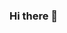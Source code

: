 ### Hi there 👋

<!--
**MarcArcTanw/MarcArcTanw** is a ✨ _special_ ✨ repository because its `README.md` (this file) appears on your GitHub profile.

Here are some ideas to get you started:

- 🔭 I’m currently working on a HTML/Database project with a group of three people.
- 🌱 I’m currently learning about HTML and Databases.
- 👯 I’m looking to collaborate on my teammates, classmates, and professor.
- 🤔 I’m looking for help with Databases and learning more about it.
- 💬 Ask me about my hobbies and my interests.
- 📫 How to reach me: Email - mtanwangco2210@sdsu.edu
- 😄 Pronouns: He/Him
- ⚡ Fun fact: A huge San Diego Padres fan, Collect Funko Pops and baseball cards
-->
